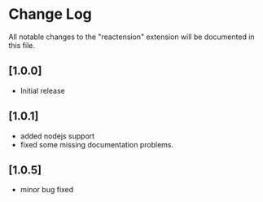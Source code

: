 # Change Log
All notable changes to the "reactension" extension will be documented in this file.

## [1.0.0]
- Initial release

## [1.0.1]
- added nodejs support
- fixed some missing documentation problems.

## [1.0.5]
- minor bug fixed